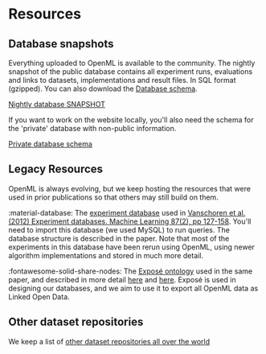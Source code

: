 <link rel="stylesheet" href="https://maxcdn.bootstrapcdn.com/font-awesome/4.6.1/css/font-awesome.min.css">

# Resources

## Database snapshots

Everything uploaded to OpenML is available to the community. The nightly snapshot of the public database contains all experiment runs, evaluations and links to datasets, implementations and result files. In SQL format (gzipped). You can also download the <a href="https://api.openml.org/img/expdbschema2.png">Database schema</a>.

<a href="https://api.openml.org/downloads/ExpDB_SNAPSHOT.sql.gz" class="btn btn-primary"><i class="fa fa-cloud-download fa-lg"></i> Nightly database SNAPSHOT</a>

If you want to work on the website locally, you'll also need the schema for the 'private' database with non-public information.

<a href="https://api.openml.org/downloads/openml.sql" class="btn btn-primary"><i class="fa fa-cloud-download fa-lg"></i> Private database schema</a>

## Legacy Resources

OpenML is always evolving, but we keep hosting the resources that were used in prior publications so that others may still build on them.

:material-database: The <a href="https://api.openml.org/downloads/ExpDB2012.sql.gz">experiment database</a> used in <a href="http://link.springer.com/article/10.1007%2Fs10994-011-5277-0">Vanschoren et al. (2012) Experiment databases. Machine Learning 87(2), pp 127-158</a>. You'll need to import this database (we used MySQL) to run queries. The database structure is described in the paper. Note that most of the experiments in this database have been rerun using OpenML, using newer algorithm implementations and stored in much more detail.

:fontawesome-solid-share-nodes: The <a href="https://api.openml.org/downloads/expose.owl">Exposé ontology</a> used in the same paper, and described in more detail <a href="https://lirias.kuleuven.be/bitstream/123456789/273222/1/sokd10.pdf">here</a> and <a href="http://kt.ijs.si/janez_kranjc/dmo_jamboree/Expose.pdf">here</a>. Exposé is used in designing our databases, and we aim to use it to export all OpenML data as Linked Open Data.

## Other dataset repositories

We keep a list of [other dataset repositories all over the world](./backend/Datasets.md)